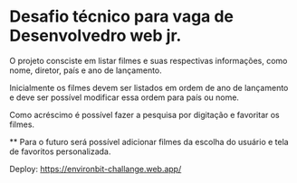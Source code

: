 # Desafio técnico para vaga de Desenvolvedro web jr.

O projeto consciste em listar filmes e suas respectivas informações, como nome, diretor, país e ano de lançamento.

Inicialmente os filmes devem ser listados em ordem de ano de lançamento e deve ser possível modificar essa ordem para país ou nome.

Como acréscimo é possível fazer a pesquisa por digitação e favoritar os filmes.

** Para o futuro será possível adicionar filmes da escolha do usuário e tela de favoritos personalizada.

Deploy: https://environbit-challange.web.app/
